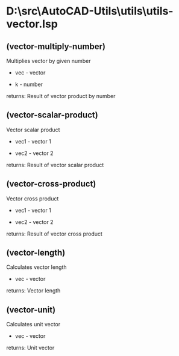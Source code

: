 # D:\src\AutoCAD-Utils\utils\utils-vector.lsp
## (vector-multiply-number)
Multiplies vector by given number
* vec - vector
* k - number
returns: Result of vector product by number
## (vector-scalar-product)
Vector scalar product
* vec1 - vector 1
* vec2 - vector 2
returns: Result of vector scalar product
## (vector-cross-product)
Vector cross product
* vec1 - vector 1
* vec2 - vector 2
returns: Result of vector cross product
## (vector-length)
Calculates vector length
* vec - vector
returns: Vector length
## (vector-unit)
Calculates unit vector
* vec - vector
returns: Unit vector
